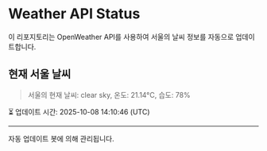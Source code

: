 
# Weather API Status

이 리포지토리는 OpenWeather API를 사용하여 서울의 날씨 정보를 자동으로 업데이트합니다.

## 현재 서울 날씨
> 서울의 현재 날씨: clear sky, 온도: 21.14°C, 습도: 78%

⏳ 업데이트 시간: 2025-10-08 14:10:46 (UTC)

---
자동 업데이트 봇에 의해 관리됩니다.
